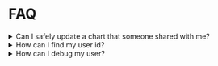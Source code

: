 # FAQ

<details>

<summary>Can I safely update a chart that someone shared with me?</summary>

Yes. Every change on an existing chart creates a new version of it (see the URL being updated)

Tips: you can always use browser history to revert a change

</details>

<details>

<summary>How can I find my user id?</summary>

You can user SN10 if it's in production, but otherwise you can use the following step by step:

1. visit app.gitbook.com (or app.staging-gitbook.com)
2. In the Chrome open View => Developer => Javascript console
3. Open the network tab in the console
4. Add a filter \_amp
5. Refresh the page&#x20;
6. Click on any \_amp event
7. In the small window, on the payload tab
8. In the displayed code, find the user:XXX&#x20;
9. XXX is your user ID

![](<../.gitbook/assets/image (4).png>)

</details>

<details>

<summary>How can I debug my user?</summary>

Having a way to see which events are being sent while performing some action in the UI, is a great way to discover event name before performing an analysis.

First of all, you need to find your user id like exaplained [here](https://app.gitbook.com/o/d8f63b60-89ae-11e7-8574-5927d48c4877/s/PD6vo63VAIxoJMIoo1eK/\~/changes/3/about-amplitude/faq#how-can-i-find-my-user-id)

:rotating\_light:we should always leverage staging or dev environment to test some flows to avoid creating noise in production :rotating\_light:

**Option 1**

User the [User Look-up page](https://app.amplitude.com/analytics/gitbook-com/activity) in Amplitude:

1. open the page
2. select the correct Amplitude env
3. search for your `User Id`
4. end then you will see below the live event feed

**Option 2**

Use the [event explorer feature](https://help.amplitude.com/hc/en-us/articles/360050836071-Event-Explorer-View-event-streams-in-real-time)

1. Open a new segmentation chart
2. Click Event Explorer
3. Click Add New User
4. Fill it with the `User Id`
5. You can now navigate and you should see some event coming

</details>

